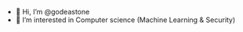 - 👋 Hi, I’m @godeastone
- 👀 I’m interested in Computer science (Machine Learning & Security)

<!---
godeastone/godeastone is a ✨ special ✨ repository because its `README.md` (this file) appears on your GitHub profile.
You can click the Preview link to take a look at your changes.
--->
